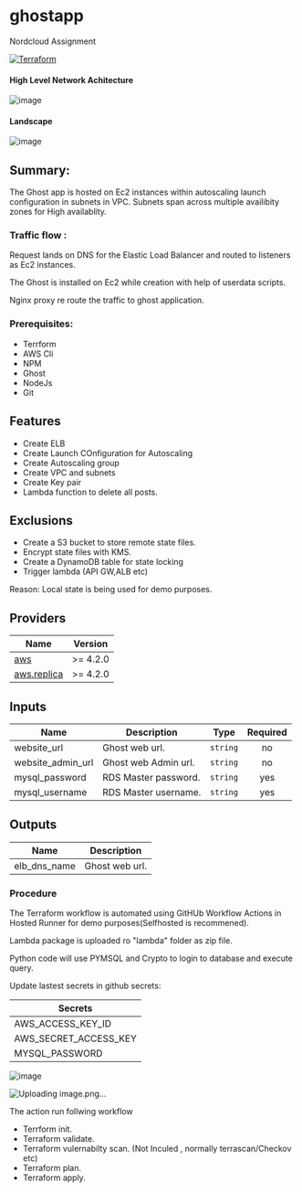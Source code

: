 # ghostapp
Nordcloud Assignment


[![Terraform](https://github.com/bhanuraina/ghostapp/actions/workflows/terraform.yml/badge.svg?branch=master&event=workflow_dispatch)](https://github.com/bhanuraina/ghostapp/actions/workflows/terraform.yml)

#### High Level Network Achitecture

![image](https://user-images.githubusercontent.com/26302748/155410974-884c8907-803f-41c3-9f1c-78ca631123f3.png)

#### Landscape

![image](https://user-images.githubusercontent.com/26302748/156876377-2027ac17-d704-49e4-9640-e0e69d453ca3.png)



## Summary:

The Ghost app is hosted on Ec2 instances within autoscaling launch configuration in subnets in VPC.
Subnets span across multiple availibity zones for High availablity.

### Traffic flow :

Request lands on DNS for the Elastic Load Balancer and routed to listeners as Ec2 instances.

The Ghost is installed on Ec2 while creation with help of userdata scripts.

Nginx proxy re route the traffic to ghost application.

### Prerequisites:

* Terrform
* AWS Cli
* NPM
* Ghost
* NodeJs
* Git

## Features

- Create ELB
- Create Launch COnfiguration for Autoscaling
- Create Autoscaling group
- Create VPC and subnets
- Create Key pair  
- Lambda function to delete all posts.

## Exclusions

- Create a S3 bucket to store remote state files. 
- Encrypt state files with KMS.
- Create a DynamoDB table for state locking
- Trigger lambda (API GW,ALB etc)

Reason: Local state is being used for demo purposes.

## Providers

| Name | Version |
|------|---------|
| <a name="provider_aws"></a> [aws](#provider\_aws) | >= 4.2.0 |
| <a name="provider_aws.replica"></a> [aws.replica](#provider\_aws.replica) | >= 4.2.0 |

## Inputs

| Name | Description | Type | Required |
|------|-------------|------|:--------:|
| <a name="website_url"></a> website_url | Ghost web url. | `string` | no |
| <a name="website_admin_url"></a>website_admin_url| Ghost web Admin url. | `string` | no |
| <a name="mysql_password"></a> mysql_password | RDS Master password. | `string` | yes |
| <a name="mysql_username"></a>mysql_username| RDS Master username. | `string` | yes |

## Outputs

| Name | Description |
|------|-------------|
| <a name="elb_dns_name"></a> elb_dns_name | Ghost web url. | DNS details for the ELB created.|

### Procedure

The Terraform workflow is automated using GitHUb Workflow Actions in Hosted Runner for demo purposes(Selfhosted is recommened).

Lambda package is uploaded ro "lambda" folder as zip file.

Python code will use PYMSQL and Crypto to login to database and execute query.

Update lastest secrets in github secrets:

| Secrets                                         |
|-------------------------------------------------|
|  <a name="secret1"></a> AWS_ACCESS_KEY_ID       |
|  <a name="secret2"></a> AWS_SECRET_ACCESS_KEY   |
|  <a name="secret3"></a> MYSQL_PASSWORD          |

![image](https://user-images.githubusercontent.com/26302748/155989637-eec9f215-2bd2-4f73-80b1-e92ce7b10eac.png)

![Uploading image.png…]()

The action run follwing workflow

* Terrform init.
* Terraform validate.
* Terraform vulernabilty scan. (Not Inculed , normally terrascan/Checkov etc)
* Terraform plan.
* Terraform apply.
 
